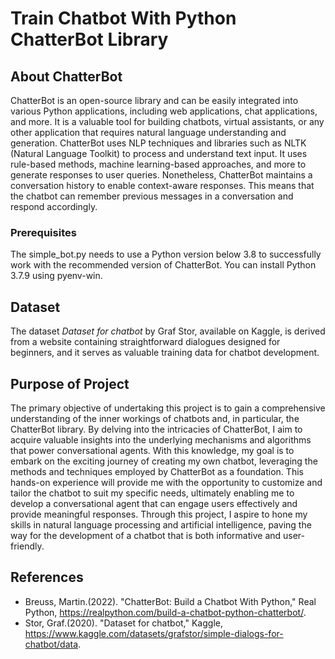 # Train Chatbot With Python ChatterBot Library

## About ChatterBot
ChatterBot is an open-source library and can be easily integrated into various Python applications, including web applications, chat applications, and more. It is a valuable tool for building chatbots, virtual assistants, or any other application that requires natural language understanding and generation. ChatterBot uses NLP techniques and libraries such as NLTK (Natural Language Toolkit) to process and understand text input. It uses rule-based methods, machine learning-based approaches, and more to generate responses to user queries. Nonetheless, ChatterBot maintains a conversation history to enable context-aware responses. This means that the chatbot can remember previous messages in a conversation and respond accordingly.

### Prerequisites
The simple_bot.py needs to use a Python version below 3.8 to successfully work with the recommended version of ChatterBot. You can install Python 3.7.9 using pyenv-win.

## Dataset
The dataset *Dataset for chatbot* by Graf Stor, available on Kaggle, is derived from a website containing straightforward dialogues designed for beginners, and it serves as valuable training data for chatbot development.

## Purpose of Project
The primary objective of undertaking this project is to gain a comprehensive understanding of the inner workings of chatbots and, in particular, the ChatterBot library. By delving into the intricacies of ChatterBot, I aim to acquire valuable insights into the underlying mechanisms and algorithms that power conversational agents. With this knowledge, my goal is to embark on the exciting journey of creating my own chatbot, leveraging the methods and techniques employed by ChatterBot as a foundation. This hands-on experience will provide me with the opportunity to customize and tailor the chatbot to suit my specific needs, ultimately enabling me to develop a conversational agent that can engage users effectively and provide meaningful responses. Through this project, I aspire to hone my skills in natural language processing and artificial intelligence, paving the way for the development of a chatbot that is both informative and user-friendly.

## References
* Breuss, Martin.(2022). "ChatterBot: Build a Chatbot With Python," Real Python, https://realpython.com/build-a-chatbot-python-chatterbot/.
* Stor, Graf.(2020). "Dataset for chatbot," Kaggle, https://www.kaggle.com/datasets/grafstor/simple-dialogs-for-chatbot/data.